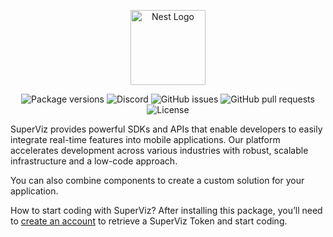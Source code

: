<p align="center">
  <a href="https://superviz.com/" target="blank"><img src="https://avatars.githubusercontent.com/u/56120553?s=200&v=4" width="120" alt="Nest Logo" /></a>
</p>

<p align="center">
  <img alt="Package versions", src="https://img.shields.io/pub/v/superviz_socket_client.svg">
  <img alt="Discord" src="https://img.shields.io/discord/1171797567223378002">
  <img alt="GitHub issues" src="https://img.shields.io/github/issues-raw/superviz/realtime-flutter">
  <img alt="GitHub pull requests" src="https://img.shields.io/github/issues-pr/superviz/realtime-flutter">
  <img alt="License" src="https://img.shields.io/github/license/superviz/realtime-flutter">
</p>

SuperViz provides powerful SDKs and APIs that enable developers to easily integrate real-time features into mobile applications. Our platform accelerates development across various industries with robust, scalable infrastructure and a low-code approach.

You can also combine components to create a custom solution for your application.

How to start coding with SuperViz? After installing this package, you’ll need to [create an account](https://dashboard.superviz.com/) to retrieve a SuperViz Token and start coding.
